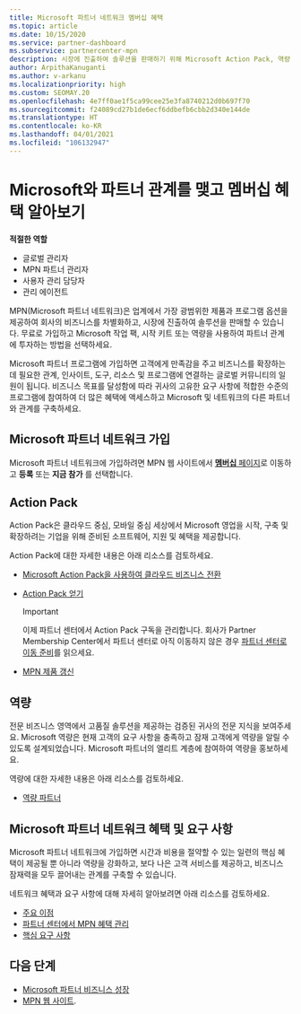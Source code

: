 ```yaml
---
title: Microsoft 파트너 네트워크 멤버십 혜택
ms.topic: article
ms.date: 10/15/2020
ms.service: partner-dashboard
ms.subservice: partnercenter-mpn
description: 시장에 진출하여 솔루션을 판매하기 위해 Microsoft Action Pack, 역량 또는 프로그램 옵션 같은 MPN(Microsoft 파트너 네트워크) 혜택에 대해 알아보세요.
author: ArpithaKanuganti
ms.author: v-arkanu
ms.localizationpriority: high
ms.custom: SEOMAY.20
ms.openlocfilehash: 4e7ff0ae1f5ca99cee25e3fa8740212d0b697f70
ms.sourcegitcommit: f24089cd27b1de6ecf6ddbefb6cbb2d340e144de
ms.translationtype: HT
ms.contentlocale: ko-KR
ms.lasthandoff: 04/01/2021
ms.locfileid: "106132947"
---
```

# <a name="partner-with-microsoft-and-discover-membership-benefits"></a>Microsoft와 파트너 관계를 맺고 멤버십 혜택 알아보기

**적절한 역할**

- 글로벌 관리자
- MPN 파트너 관리자
- 사용자 관리 담당자
- 관리 에이전트

MPN(Microsoft 파트너 네트워크)은 업계에서 가장 광범위한 제품과 프로그램 옵션을 제공하여 회사의 비즈니스를 차별화하고, 시장에 진출하여 솔루션을 판매할 수 있습니다. 무료로 가입하고 Microsoft 작업 팩, 시작 키트 또는 역량을 사용하여 파트너 관계에 투자하는 방법을 선택하세요.

Microsoft 파트너 프로그램에 가입하면 고객에게 만족감을 주고 비즈니스를 확장하는 데 필요한 관계, 인사이트, 도구, 리소스 및 프로그램에 연결하는 글로벌 커뮤니티의 일원이 됩니다. 비즈니스 목표를 달성함에 따라 귀사의 고유한 요구 사항에 적합한 수준의 프로그램에 참여하여 더 많은 혜택에 액세스하고 Microsoft 및 네트워크의 다른 파트너와 관계를 구축하세요. 

## <a name="join-the-microsoft-partner-network"></a>Microsoft 파트너 네트워크 가입

Microsoft 파트너 네트워크에 가입하려면 MPN 웹 사이트에서 [**멤버십** 페이지](https://partner.microsoft.com/membership)로 이동하고 **등록** 또는 **지금 참가** 를 선택합니다.

## <a name="action-pack"></a>Action Pack

Action Pack은 클라우드 중심, 모바일 중심 세상에서 Microsoft 영업을 시작, 구축 및 확장하려는 기업을 위해 준비된 소프트웨어, 지원 및 혜택을 제공합니다.

Action Pack에 대한 자세한 내용은 아래 리소스를 검토하세요.

- [Microsoft Action Pack을 사용하여 클라우드 비즈니스 전환](https://partner.microsoft.com/membership/action-pack)

- [Action Pack 얻기](mpn-get-action-pack.md)
  
    >[!IMPORTANT]
    >이제 파트너 센터에서 Action Pack 구독을 관리합니다. 회사가 Partner Membership Center에서 파트너 센터로 아직 이동하지 않은 경우 [파트너 센터로 이동 준비](prepare-pmc-pc-migration.md)를 읽으세요.  

- [MPN 제품 갱신](renew-mpn-offers.md)

## <a name="competencies"></a>역량

전문 비즈니스 영역에서 고품질 솔루션을 제공하는 검증된 귀사의 전문 지식을 보여주세요. Microsoft 역량은 현재 고객의 요구 사항을 충족하고 잠재 고객에게 역량을 알릴 수 있도록 설계되었습니다. Microsoft 파트너의 엘리트 계층에 참여하여 역량을 홍보하세요.

역량에 대한 자세한 내용은 아래 리소스를 검토하세요.

- [역량 파트너](https://partner.microsoft.com/membership/competencies)

## <a name="microsoft-partner-network-benefits-and-requirements"></a>Microsoft 파트너 네트워크 혜택 및 요구 사항

Microsoft 파트너 네트워크에 가입하면 시간과 비용을 절약할 수 있는 일련의 핵심 혜택이 제공될 뿐 아니라 역량을 강화하고, 보다 나은 고객 서비스를 제공하고, 비즈니스 잠재력을 모두 끌어내는 관계를 구축할 수 있습니다. 

네트워크 혜택과 요구 사항에 대해 자세히 알아보려면 아래 리소스를 검토하세요.

- [주요 이점](https://partner.microsoft.com/membership/core-benefits#simple-tab-content-1)
- [파트너 센터에서 MPN 혜택 관리](manage-your-partner-network-benefits.md)
- [핵심 요구 사항](https://partner.microsoft.com/membership/core-benefits#simple-tab-content-2)

## <a name="next-steps"></a>다음 단계

- [Microsoft 파트너 비즈니스 성장](grow-your-business.md)
- [MPN 웹 사이트](https://partner.microsoft.com/commercial).
